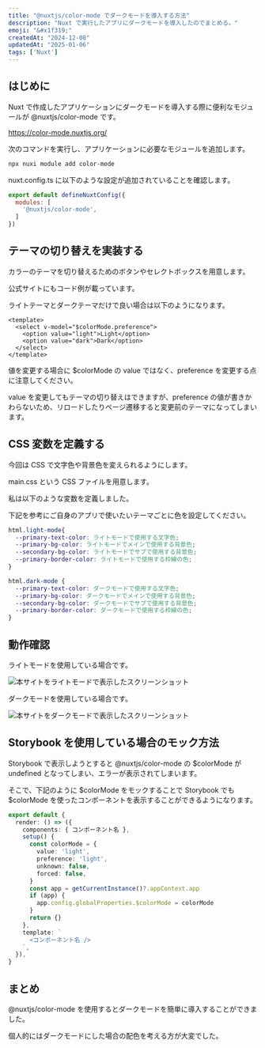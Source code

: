 ```yaml
---
title: "@nuxtjs/color-mode でダークモードを導入する方法"
description: "Nuxt で実行したアプリにダークモードを導入したのでまとめる。"
emoji: "&#x1f319;"
createdAt: "2024-12-08"
updatedAt: "2025-01-06"
tags: ['Nuxt']
---
```


## はじめに

Nuxt で作成したアプリケーションにダークモードを導入する際に便利なモジュールが @nuxtjs/color-mode です。

https://color-mode.nuxtjs.org/

次のコマンドを実行し、アプリケーションに必要なモジュールを追加します。

```bash
npx nuxi module add color-mode
```

nuxt.config.ts に以下のような設定が追加されていることを確認します。

```javascript
export default defineNuxtConfig({
  modules: [
    '@nuxtjs/color-mode',
  ]
})
```

## テーマの切り替えを実装する

カラーのテーマを切り替えるためのボタンやセレクトボックスを用意します。

公式サイトにもコード例が載っています。

ライトテーマとダークテーマだけで良い場合は以下のようになります。

```vue
<template>
  <select v-model="$colorMode.preference">
    <option value="light">Light</option>
    <option value="dark">Dark</option>
  </select>
</template>
```

値を変更する場合に $colorMode の value ではなく、preference を変更する点に注意してください。

value を変更してもテーマの切り替えはできますが、preference の値が書きかわらないため、リロードしたりページ遷移すると変更前のテーマになってしまいます。

## CSS 変数を定義する

今回は CSS で文字色や背景色を変えられるようにします。

main.css という CSS ファイルを用意します。

私は以下のような変数を定義しました。

下記を参考にご自身のアプリで使いたいテーマごとに色を設定してください。

```css
html.light-mode{
  --primary-text-color: ライトモードで使用する文字色;
  --primary-bg-color: ライトモードでメインで使用する背景色;
  --secondary-bg-color: ライトモードでサブで使用する背景色;
  --primary-border-color: ライトモードで使用する枠線の色;
}

html.dark-mode {
  --primary-text-color: ダークモードで使用する文字色;
  --primary-bg-color: ダークモードでメインで使用する背景色;
  --secondary-bg-color: ダークモードでサブで使用する背景色;
  --primary-border-color: ダークモードで使用する枠線の色;
}
```


## 動作確認

ライトモードを使用している場合です。

![本サイトをライトモードで表示したスクリーンショット](/images/content/light-mode.png)

ダークモードを使用している場合です。

![本サイトをダークモードで表示したスクリーンショット](/images/content/dark-mode.png)

## Storybook を使用している場合のモック方法

Storybook で表示しようとすると @nuxtjs/color-mode の $colorMode が undefined となってしまい、エラーが表示されてしまいます。

そこで、下記のように $colorMode をモックすることで Storybook でも $colorMode を使ったコンポーネントを表示することができるようになります。

```ts
export default {
  render: () => ({
    components: { コンポーネント名 },
    setup() {
      const colorMode = {
        value: 'light',
        preference: 'light',
        unknown: false,
        forced: false,
      }
      const app = getCurrentInstance()?.appContext.app
      if (app) {
        app.config.globalProperties.$colorMode = colorMode
      }
      return {}
    },
    template: `
      <コンポーネント名 />
    `,
  }),
}
```

## まとめ

@nuxtjs/color-mode を使用するとダークモードを簡単に導入することができました。

個人的にはダークモードにした場合の配色を考える方が大変でした。
